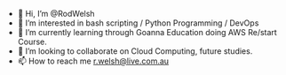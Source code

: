 - 👋 Hi, I’m @RodWelsh
- 👀 I’m interested in bash scripting / Python Programming / DevOps
- 🌱 I’m currently learning through Goanna Education doing AWS Re/start Course.
- 💞️ I’m looking to collaborate on Cloud Computing, future studies. 
- 📫 How to reach me r.welsh@live.com.au

<!---
RodWelsh/RodWelsh is a ✨ special ✨ repository because its `README.md` (this file) appears on your GitHub profile.
You can click the Preview link to take a look at your changes.
--->
